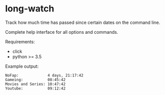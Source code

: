 # long-watch
Track how much time has passed since certain dates on the command line.

Complete help interface for all options and commands.

Requirements: 
- click
- python >= 3.5

Example output:
```
NoFap:             4 days, 21:17:42
Gameing:           08:45:42
Movies and Series: 10:47:42
Youtube:           09:12:42
```
